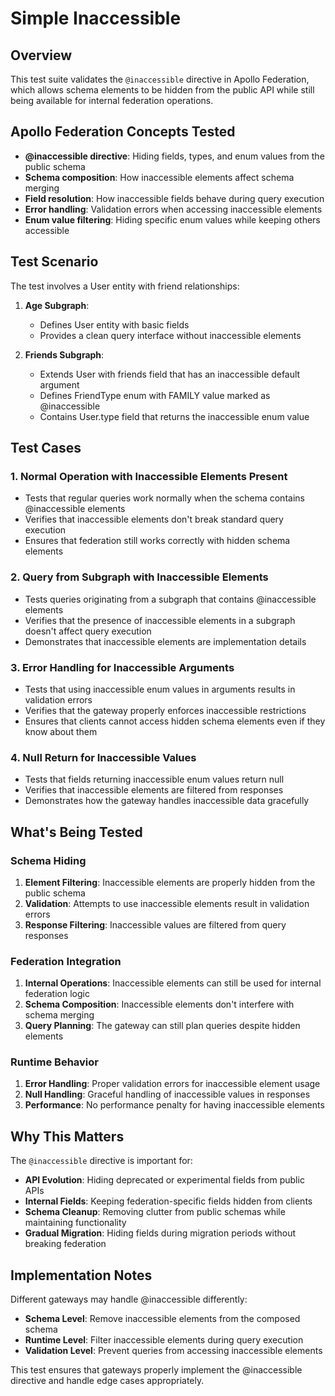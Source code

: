 # Simple Inaccessible

## Overview
This test suite validates the `@inaccessible` directive in Apollo Federation, which allows schema elements to be hidden from the public API while still being available for internal federation operations.

## Apollo Federation Concepts Tested
- **@inaccessible directive**: Hiding fields, types, and enum values from the public schema
- **Schema composition**: How inaccessible elements affect schema merging
- **Field resolution**: How inaccessible fields behave during query execution
- **Error handling**: Validation errors when accessing inaccessible elements
- **Enum value filtering**: Hiding specific enum values while keeping others accessible

## Test Scenario
The test involves a User entity with friend relationships:

1. **Age Subgraph**:
   - Defines User entity with basic fields
   - Provides a clean query interface without inaccessible elements

2. **Friends Subgraph**:
   - Extends User with friends field that has an inaccessible default argument
   - Defines FriendType enum with FAMILY value marked as @inaccessible
   - Contains User.type field that returns the inaccessible enum value

## Test Cases

### 1. Normal Operation with Inaccessible Elements Present
- Tests that regular queries work normally when the schema contains @inaccessible elements
- Verifies that inaccessible elements don't break standard query execution
- Ensures that federation still works correctly with hidden schema elements

### 2. Query from Subgraph with Inaccessible Elements
- Tests queries originating from a subgraph that contains @inaccessible elements
- Verifies that the presence of inaccessible elements in a subgraph doesn't affect query execution
- Demonstrates that inaccessible elements are implementation details

### 3. Error Handling for Inaccessible Arguments
- Tests that using inaccessible enum values in arguments results in validation errors
- Verifies that the gateway properly enforces inaccessible restrictions
- Ensures that clients cannot access hidden schema elements even if they know about them

### 4. Null Return for Inaccessible Values
- Tests that fields returning inaccessible enum values return null
- Verifies that inaccessible elements are filtered from responses
- Demonstrates how the gateway handles inaccessible data gracefully

## What's Being Tested

### Schema Hiding
1. **Element Filtering**: Inaccessible elements are properly hidden from the public schema
2. **Validation**: Attempts to use inaccessible elements result in validation errors
3. **Response Filtering**: Inaccessible values are filtered from query responses

### Federation Integration
1. **Internal Operations**: Inaccessible elements can still be used for internal federation logic
2. **Schema Composition**: Inaccessible elements don't interfere with schema merging
3. **Query Planning**: The gateway can still plan queries despite hidden elements

### Runtime Behavior
1. **Error Handling**: Proper validation errors for inaccessible element usage
2. **Null Handling**: Graceful handling of inaccessible values in responses
3. **Performance**: No performance penalty for having inaccessible elements

## Why This Matters
The `@inaccessible` directive is important for:
- **API Evolution**: Hiding deprecated or experimental fields from public APIs
- **Internal Fields**: Keeping federation-specific fields hidden from clients
- **Schema Cleanup**: Removing clutter from public schemas while maintaining functionality
- **Gradual Migration**: Hiding fields during migration periods without breaking federation

## Implementation Notes
Different gateways may handle @inaccessible differently:
- **Schema Level**: Remove inaccessible elements from the composed schema
- **Runtime Level**: Filter inaccessible elements during query execution
- **Validation Level**: Prevent queries from accessing inaccessible elements

This test ensures that gateways properly implement the @inaccessible directive and handle edge cases appropriately.